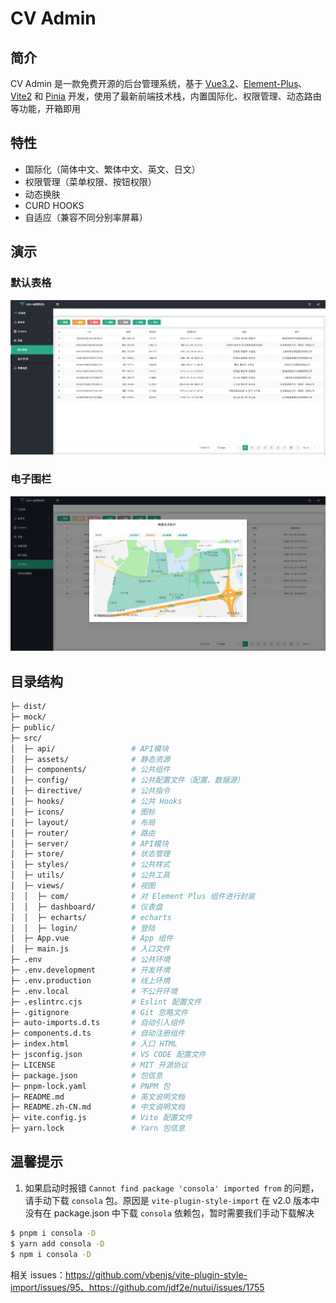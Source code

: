 # CV Admin

## 简介

CV Admin 是一款免费开源的后台管理系统，基于 [Vue3.2](https://github.com/vuejs/vue)、[Element-Plus](https://github.com/element-plus/element-plus)、[Vite2](https://github.com/vitejs/vite) 和 [Pinia](https://github.com/vuejs/pinia) 开发，使用了最新前端技术栈，内置国际化、权限管理、动态路由等功能，开箱即用

## 特性

+ 国际化（简体中文、繁体中文、英文、日文）
+ 权限管理（菜单权限、按钮权限）
+ 动态换肤
+ CURD HOOKS
+ 自适应（兼容不同分别率屏幕）

## 演示

### 默认表格
![](https://raw.githubusercontent.com/tomdiary/cv-admin/master/src/assets/images/iShot_2022-06-12_00.48.45.png)

### 电子围栏
![](https://raw.githubusercontent.com/tomdiary/cv-admin/master/src/assets/images/iShot_2022-06-12_00.56.17.png)

## 目录结构

```bash
├─ dist/
├─ mock/
├─ public/
├─ src/
│  ├─ api/                 # API模块
│  ├─ assets/              # 静态资源
│  ├─ components/          # 公共组件
│  ├─ config/              # 公共配置文件（配置、数据源）
│  ├─ directive/           # 公共指令
│  ├─ hooks/               # 公共 Hooks
│  ├─ icons/               # 图标
│  ├─ layout/              # 布局
│  ├─ router/              # 路由
│  ├─ server/              # API模块
│  ├─ store/               # 状态管理
│  ├─ styles/              # 公共样式
│  ├─ utils/               # 公共工具
│  ├─ views/               # 视图
│  │  ├─ com/              # 对 Element Plus 组件进行封装
│  │  ├─ dashboard/        # 仪表盘
│  │  ├─ echarts/          # echarts
│  │  ├─ login/            # 登陆
│  ├─ App.vue              # App 组件
│  ├─ main.js              # 入口文件
├─ .env                    # 公共环境
├─ .env.development        # 开发环境
├─ .env.production         # 线上环境
├─ .env.local              # 不公开环境
├─ .eslintrc.cjs           # Eslint 配置文件
├─ .gitignore              # Git 忽略文件
├─ auto-imports.d.ts       # 自动引入组件
├─ components.d.ts         # 自动注册组件
├─ index.html              # 入口 HTML
├─ jsconfig.json           # VS CODE 配置文件
├─ LICENSE                 # MIT 开源协议
├─ package.json            # 包信息
├─ pnpm-lock.yaml          # PNPM 包
├─ README.md               # 英文说明文档
├─ README.zh-CN.md         # 中文说明文档
├─ vite.config.js          # Vite 配置文件
├─ yarn.lock               # Yarn 包信息
```

## 温馨提示

1. 如果启动时报错 `Cannot find package 'consola' imported from` 的问题，请手动下载 `consola` 包。原因是 `vite-plugin-style-import` 在 v2.0 版本中没有在 package.json 中下载 `consola` 依赖包，暂时需要我们手动下载解决

```bash
$ pnpm i consola -D
$ yarn add consola -D
$ npm i consola -D
```

相关 issues：https://github.com/vbenjs/vite-plugin-style-import/issues/95、https://github.com/jdf2e/nutui/issues/1755
